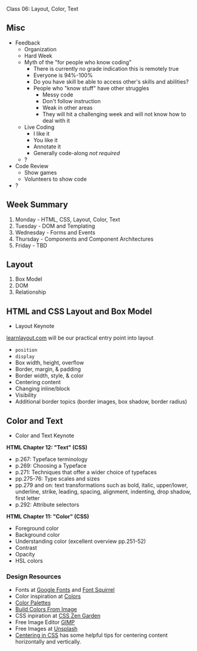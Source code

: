Class 06: Layout, Color, Text

## Misc
* Feedback
    * Organization
    * Hard Week
    * Myth of the "for people who know coding"
        * There is currently no grade indication this is remotely true
        * Everyone is 94%-100%
        * Do you have skill be able to access other's skills and abilities?
        * People who "know stuff" have other struggles
            * Messy code
            * Don't follow instruction
            * Weak in other areas
            * They will hit a challenging week and will not know how to deal with it
    * Live Coding
        * I like it
        * You like it
        * Annotate it
        * Generally code-along _not required_
    * ?
* Code Review
    * Show games
    * Volunteers to show code
* ?

## Week Summary

1. Monday - HTML, CSS, Layout, Color, Text
1. Tuesday - DOM and Templating
1. Wednesday - Forms and Events
1. Thursday - Components and Component Architectures
1. Friday - TBD

## Layout

1. Box Model
1. DOM
1. Relationship

## HTML and CSS Layout and Box Model

* Layout Keynote

[learnlayout.com](http://learnlayout.com) will be our practical entry point into layout

- `position`
- `display`
- Box width, height, overflow
- Border, margin, & padding
- Border width, style, & color
- Centering content
- Changing inline/block
- Visibility
- Additional border topics (border images, box shadow, border radius)

## Color and Text

* Color and Text Keynote

**HTML Chapter 12: "Text" (CSS)**

- p.267: Typeface terminology
- p.269: Choosing a Typeface
- p.271: Techniques that offer a wider choice of typefaces
- pp.275-76: Type scales and sizes
- pp.279 and on: text transformations such as bold, italic, upper/lower, underline, strike, leading, spacing, alignment, indenting, drop shadow, first letter
- p.292: Attribute selectors

**HTML Chapter 11: "Color" (CSS)**

- Foreground color
- Background color
- Understanding color (excellent overview pp.251-52)
- Contrast
- Opacity
- HSL colors

### Design Resources

* Fonts at [Google Fonts](https://fonts.google.com) and [Font Squirrel](https://www.fontsquirrel.com/)
* Color inspiration at [Colors](https://www.colourlovers.com/)
* [Color Palettes](https://coolors.co/)
* [Build Colors From Image](https://www.canva.com/color-palette/)
* CSS inpiration at [CSS Zen Garden](http://www.csszengarden.com/)
* Free Image Editor [GIMP](https://www.gimp.org/)
* Free Images at [Unsplash](https://unsplash.com/)
* [Centering in CSS](https://css-tricks.com/centering-css-complete-guide/) has some helpful tips for centering content horizontally and vertically.
